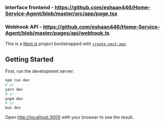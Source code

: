 ### Interface frontend - https://github.com/eshaan446/Home-Service-Agent/blob/master/src/app/page.tsx


### Webhook API - https://github.com/eshaan446/Home-Service-Agent/blob/master/pages/api/webhook.ts

This is a [Next.js](https://nextjs.org) project bootstrapped with [`create-next-app`](https://nextjs.org/docs/app/api-reference/cli/create-next-app).

## Getting Started

First, run the development server:

```bash
npm run dev
# or
yarn dev
# or
pnpm dev
# or
bun dev
```

Open [http://localhost:3000](http://localhost:3000) with your browser to see the result.

